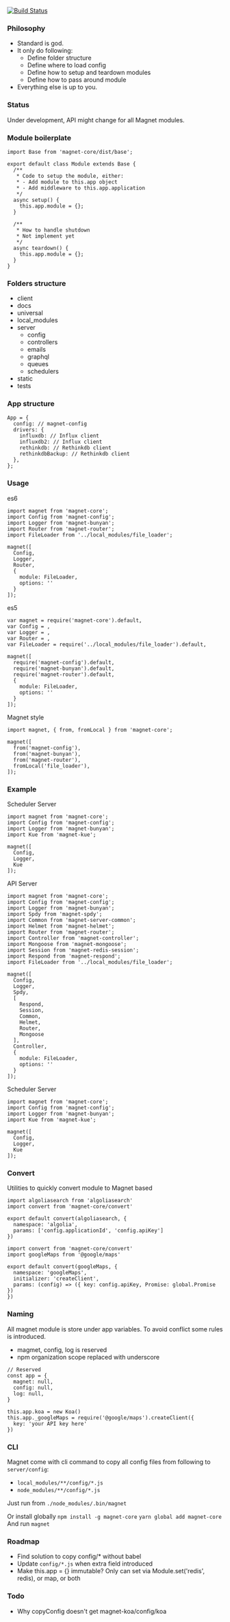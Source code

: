 [![Build Status](https://travis-ci.org/Magnetjs/magnet-core.svg?branch=master)](https://travis-ci.org/Magnetjs/magnet-core)

### Philosophy
- Standard is god.
- It only do following:
  - Define folder structure
  - Define where to load config
  - Define how to setup and teardown modules
  - Define how to pass around module
- Everything else is up to you.

### Status
Under development, API might change for all Magnet modules.

### Module boilerplate
```
import Base from 'magnet-core/dist/base';

export default class Module extends Base {
  /**
   * Code to setup the module, either:
   * - Add module to this.app object
   * - Add middleware to this.app.application
   */
  async setup() {
    this.app.module = {};
  }

  /**
   * How to handle shutdown
   * Not implement yet
   */
  async teardown() {
    this.app.module = {};
  }
}
```
### Folders structure
- client
- docs
- universal
- local_modules
- server
  - config
  - controllers
  - emails
  - graphql
  - queues
  - schedulers
- static
- tests

### App structure
```
App = {
  config: // magnet-config
  drivers: {
    influxdb: // Influx client
    influxdb2: // Influx client
    rethinkdb: // Rethinkdb client
    rethinkdbBackup: // Rethinkdb client
  },
};
```

### Usage
es6
```
import magnet from 'magnet-core';
import Config from 'magnet-config';
import Logger from 'magnet-bunyan';
import Router from 'magnet-router';
import FileLoader from '../local_modules/file_loader';

magnet([
  Config,
  Logger,
  Router,
  {
    module: FileLoader,
    options: ''
  }
]);
```

es5
```
var magnet = require('magnet-core').default,
var Config = ,
var Logger = ,
var Router = ,
var FileLoader = require('../local_modules/file_loader').default,

magnet([
  require('magnet-config').default,
  require('magnet-bunyan').default,
  require('magnet-router').default,
  {
    module: FileLoader,
    options: ''
  }
]);
```

Magnet style
```
import magnet, { from, fromLocal } from 'magnet-core';

magnet([
  from('magnet-config'),
  from('magnet-bunyan'),
  from('magnet-router'),
  fromLocal('file_loader'),
]);
```

### Example
Scheduler Server
```
import magnet from 'magnet-core';
import Config from 'magnet-config';
import Logger from 'magnet-bunyan';
import Kue from 'magnet-kue';

magnet([
  Config,
  Logger,
  Kue
]);
```

API Server
```
import magnet from 'magnet-core';
import Config from 'magnet-config';
import Logger from 'magnet-bunyan';
import Spdy from 'magnet-spdy';
import Common from 'magnet-server-common';
import Helmet from 'magnet-helmet';
import Router from 'magnet-router';
import Controller from 'magnet-controller';
import Mongoose from 'magnet-mongoose';
import Session from 'magnet-redis-session';
import Respond from 'magnet-respond';
import FileLoader from '../local_modules/file_loader';

magnet([
  Config,
  Logger,
  Spdy,
  [
    Respond,
    Session,
    Common,
    Helmet,
    Router,
    Mongoose
  ],
  Controller,
  {
    module: FileLoader,
    options: ''
  }
]);
```

Scheduler Server
```
import magnet from 'magnet-core';
import Config from 'magnet-config';
import Logger from 'magnet-bunyan';
import Kue from 'magnet-kue';

magnet([
  Config,
  Logger,
  Kue
]);
```

### Convert
Utilities to quickly convert module to Magnet based
```
import algoliasearch from 'algoliasearch'
import convert from 'magnet-core/convert'

export default convert(algoliasearch, {
  namespace: 'algolia',
  params: ['config.applicationId', 'config.apiKey']
})
```

```
import convert from 'magnet-core/convert'
import googleMaps from '@google/maps'

export default convert(googleMaps, {
  namespace: 'googleMaps',
  initializer: 'createClient',
  params: (config) => ({ key: config.apiKey, Promise: global.Promise })
})
```

### Naming
All magnet module is store under app variables.
To avoid conflict some rules is introduced.
- magmet, config, log is reserved
- npm organization scope replaced with underscore

```
// Reserved
const app = {
  magnet: null,
  config: null,
  log: null,
}

this.app.koa = new Koa()
this.app._googleMaps = require('@google/maps').createClient({
  key: 'your API key here'
})
```

### CLI
Magnet come with cli command to copy all config files from following to `server/config`:
- `local_modules/**/config/*.js`
- `node_modules/**/config/*.js`

Just run from `./node_modules/.bin/magnet`

Or install globally `npm install -g magnet-core` `yarn global add magnet-core`
And run `magnet`

### Roadmap
- Find solution to copy config/* without babel
- Update `config/*.js` when extra field introduced
- Make this.app = {} immutable? Only can set via Module.set('redis', redis), or map, or both

### Todo
- Why copyConfig doesn't get magnet-koa/config/koa
